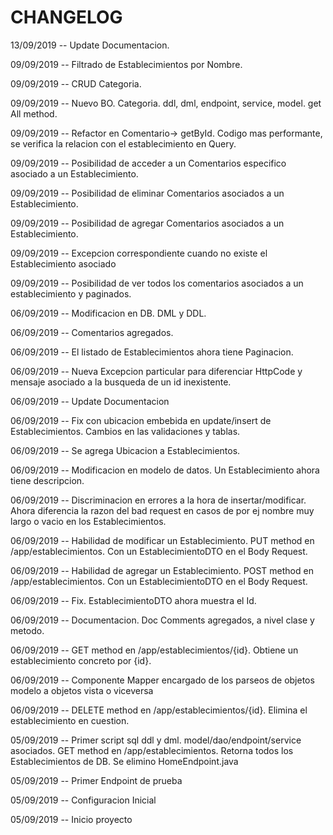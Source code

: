 # CHANGELOG

13/09/2019 -- Update Documentacion.

09/09/2019 -- Filtrado de Establecimientos por Nombre.

09/09/2019 -- CRUD Categoria.

09/09/2019 -- Nuevo BO. Categoria. ddl, dml, endpoint, service, model. get All method.

09/09/2019 -- Refactor en Comentario-> getById. Codigo mas performante, se verifica la relacion con el establecimiento en Query.

09/09/2019 -- Posibilidad de acceder a un Comentarios especifico asociado a un Establecimiento.

09/09/2019 -- Posibilidad de eliminar Comentarios asociados a un Establecimiento.

09/09/2019 -- Posibilidad de agregar Comentarios asociados a un Establecimiento.

09/09/2019 -- Excepcion correspondiente cuando no existe el Establecimiento asociado

09/09/2019 -- Posibilidad de ver todos los comentarios asociados a un establecimiento y paginados.

06/09/2019 -- Modificacion en DB. DML y DDL.

06/09/2019 -- Comentarios agregados.

06/09/2019 -- El listado de Establecimientos ahora tiene Paginacion.

06/09/2019 -- Nueva Excepcion particular para diferenciar HttpCode y mensaje asociado a la busqueda de un id inexistente.

06/09/2019 -- Update Documentacion

06/09/2019 -- Fix con ubicacion embebida en update/insert de Establecimientos. Cambios en las validaciones y tablas.

06/09/2019 -- Se agrega Ubicacion a Establecimientos.

06/09/2019 -- Modificacion en modelo de datos. Un Establecimiento ahora tiene descripcion.

06/09/2019 -- Discriminacion en errores a la hora de insertar/modificar. Ahora diferencia la razon del bad request en casos de por ej nombre muy largo o vacio en los Establecimientos.

06/09/2019 -- Habilidad de modificar un Establecimiento. PUT method en /app/establecimientos. Con un EstablecimientoDTO en el Body Request.

06/09/2019 -- Habilidad de agregar un Establecimiento. POST method en /app/establecimientos. Con un EstablecimientoDTO en el Body Request.

06/09/2019 -- Fix. EstablecimientoDTO ahora muestra el Id.

06/09/2019 -- Documentacion. Doc Comments agregados, a nivel clase y metodo.

06/09/2019 -- GET method en /app/establecimientos/{id}. Obtiene un establecimiento concreto por {id}.

06/09/2019 -- Componente Mapper encargado de los parseos de objetos modelo a objetos vista o viceversa

06/09/2019 -- DELETE method en /app/establecimientos/{id}. Elimina el establecimiento en cuestion.

05/09/2019 -- Primer script sql ddl y dml. model/dao/endpoint/service asociados. GET method en /app/establecimientos. Retorna todos los Establecimientos de DB. Se elimino HomeEndpoint.java

05/09/2019 -- Primer Endpoint de prueba

05/09/2019 -- Configuracion Inicial

05/09/2019 -- Inicio proyecto
